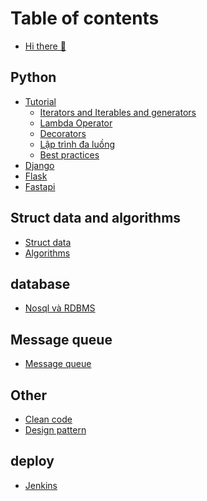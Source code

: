 # Table of contents

* [Hi there 👋](README.md)

## Python

* [Tutorial](<README (1).md>)
  * [Iterators and Iterables and generators ](python/tutorial/iterators-and-iterables-and-generators.md)
  * [Lambda Operator](python/tutorial/lambda-operator.md)
  * [Decorators ](python/tutorial/decorators.md)
  * [Lập trình đa luồng](python/tutorial/lap-trinh-da-luong.md)
  * [Best practices](python/tutorial/best-practices.md)
* [Django](python/django.md)
* [Flask](python/flask.md)
* [Fastapi](python/fastapi.md)

## Struct data and algorithms&#x20;

* [Struct data](struct-data-and-algorithms/struct-data.md)
* [Algorithms](struct-data-and-algorithms/algorithms.md)

## database

* [Nosql và RDBMS](<README (2).md>)

## Message queue

* [Message queue](<README (1) (1).md>)

## Other

* [Clean code](other/clean-code.md)
* [Design pattern](other/design-pattern.md)

## deploy

* [Jenkins](deploy/jenkins/jenkins.md)
